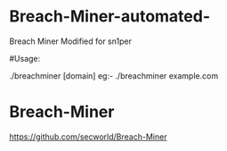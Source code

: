 # Breach-Miner-automated-

Breach Miner Modified for sn1per

#Usage: 

./breachminer [domain]
eg:- ./breachminer example.com

# Breach-Miner
https://github.com/secworld/Breach-Miner
